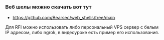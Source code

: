### Веб шелы можно скачать вот тут
- https://github.com/Bearsec/web_shells/tree/main

Для RFI можно использовать либо персональный VPS сервер с белым IP адресом, либо ngrok, в видеоуроке есть пример его использования.
